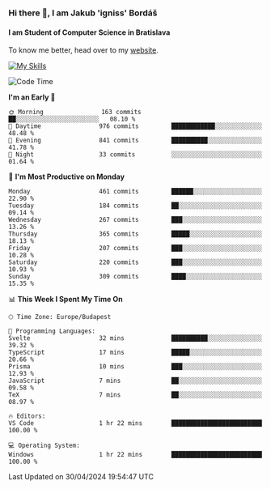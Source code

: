 ### Hi there 👋, I am Jakub 'igniss' Bordáš

#### I am Student of Computer Science in Bratislava
To know me better, head over to my [website](https://bordas.sk).

[![My Skills](https://skillicons.dev/icons?i=js,html,css,figma,svelte,java,kotlin,python,postgresql,typescript,nest,nodejs)](https://bordas.sk)


<!--START_SECTION:waka-->
![Code Time](http://img.shields.io/badge/Code%20Time-1%2C476%20hrs%2051%20mins-blue)

**I'm an Early 🐤** 

```text
🌞 Morning                163 commits         ██░░░░░░░░░░░░░░░░░░░░░░░   08.10 % 
🌆 Daytime                976 commits         ████████████░░░░░░░░░░░░░   48.48 % 
🌃 Evening                841 commits         ██████████░░░░░░░░░░░░░░░   41.78 % 
🌙 Night                  33 commits          ░░░░░░░░░░░░░░░░░░░░░░░░░   01.64 % 
```
📅 **I'm Most Productive on Monday** 

```text
Monday                   461 commits         ██████░░░░░░░░░░░░░░░░░░░   22.90 % 
Tuesday                  184 commits         ██░░░░░░░░░░░░░░░░░░░░░░░   09.14 % 
Wednesday                267 commits         ███░░░░░░░░░░░░░░░░░░░░░░   13.26 % 
Thursday                 365 commits         █████░░░░░░░░░░░░░░░░░░░░   18.13 % 
Friday                   207 commits         ███░░░░░░░░░░░░░░░░░░░░░░   10.28 % 
Saturday                 220 commits         ███░░░░░░░░░░░░░░░░░░░░░░   10.93 % 
Sunday                   309 commits         ████░░░░░░░░░░░░░░░░░░░░░   15.35 % 
```


📊 **This Week I Spent My Time On** 

```text
🕑︎ Time Zone: Europe/Budapest

💬 Programming Languages: 
Svelte                   32 mins             ██████████░░░░░░░░░░░░░░░   39.32 % 
TypeScript               17 mins             █████░░░░░░░░░░░░░░░░░░░░   20.66 % 
Prisma                   10 mins             ███░░░░░░░░░░░░░░░░░░░░░░   12.93 % 
JavaScript               7 mins              ██░░░░░░░░░░░░░░░░░░░░░░░   09.58 % 
TeX                      7 mins              ██░░░░░░░░░░░░░░░░░░░░░░░   08.97 % 

🔥 Editors: 
VS Code                  1 hr 22 mins        █████████████████████████   100.00 % 

💻 Operating System: 
Windows                  1 hr 22 mins        █████████████████████████   100.00 % 
```


 Last Updated on 30/04/2024 19:54:47 UTC
<!--END_SECTION:waka-->
